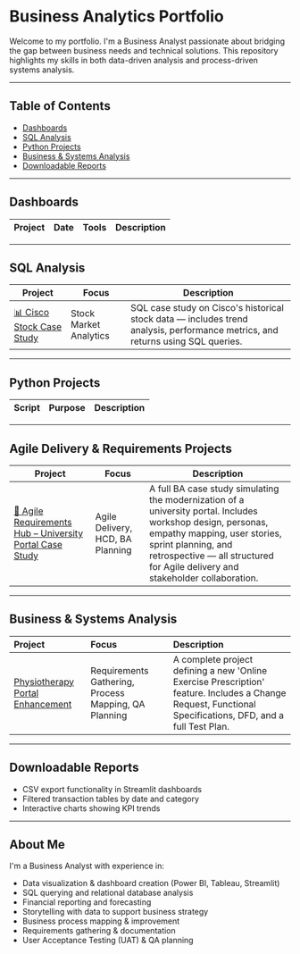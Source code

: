 # Business Analytics Portfolio

Welcome to my portfolio. I'm a Business Analyst passionate about bridging the gap between business needs and technical solutions. This repository highlights my skills in both data-driven analysis and process-driven systems analysis.

---

## Table of Contents

- [Dashboards](#-dashboards)
- [SQL Analysis](#sql-analysis)
- [Python Projects](#python-projects)
- [Business & Systems Analysis](#-business--systems-analysis)
- [Downloadable Reports](#downloadable-reports)

---

##  Dashboards

| Project | Date | Tools | Description |
|--------|------|-------|-------------|


---

## SQL Analysis

| Project | Focus | Description |
|--------|-------|-------------|
| [📊 Cisco Stock Case Study](https://github.com/Malagheel/Cisco-Stock-SQL-Case-Study/blob/main/README.md) | Stock Market Analytics | SQL case study on Cisco's historical stock data — includes trend analysis, performance metrics, and returns using SQL queries. |


---

## Python Projects

| Script | Purpose | Description |
|--------|---------|-------------|

---

## Agile Delivery & Requirements Projects

| Project | Focus | Description |
|--------|-------|-------------|
| [📘 Agile Requirements Hub – University Portal Case Study](https://github.com/Malagheel/university-portal-modernization/blob/main/README.md) | Agile Delivery, HCD, BA Planning | A full BA case study simulating the modernization of a university portal. Includes workshop design, personas, empathy mapping, user stories, sprint planning, and retrospective — all structured for Agile delivery and stakeholder collaboration. |


---

##  Business & Systems Analysis

| Project | Focus | Description |
| :--- | :--- | :--- |
|  [Physiotherapy Portal Enhancement](https://github.com/Malagheel/physiotherapy-exercise-prescription-project) | Requirements Gathering, Process Mapping, QA Planning | A complete project defining a new 'Online Exercise Prescription' feature. Includes a Change Request, Functional Specifications, DFD, and a full Test Plan. |

---

## Downloadable Reports

- CSV export functionality in Streamlit dashboards  
- Filtered transaction tables by date and category  
- Interactive charts showing KPI trends

---

## About Me

I'm a Business Analyst with experience in:

- Data visualization & dashboard creation (Power BI, Tableau, Streamlit)  
- SQL querying and relational database analysis  
- Financial reporting and forecasting  
- Storytelling with data to support business strategy
- Business process mapping & improvement
- Requirements gathering & documentation
- User Acceptance Testing (UAT) & QA planning

